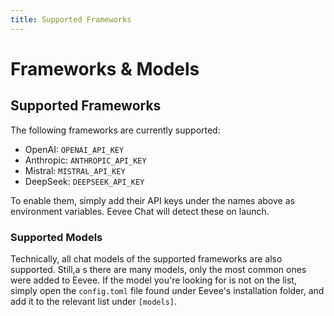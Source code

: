 ```yaml
---
title: Supported Frameworks
---
```


# Frameworks & Models

## Supported Frameworks
The following frameworks are currently supported:

* OpenAI: `OPENAI_API_KEY`
* Anthropic: `ANTHROPIC_API_KEY`
* Mistral: `MISTRAL_API_KEY`
* DeepSeek: `DEEPSEEK_API_KEY`

To enable them, simply add their API keys under the names above as environment variables. Eevee Chat will detect these on launch.

### Supported Models
Technically, all chat models of the supported frameworks are also supported. Still,a s there are many models, only the most common ones were added
to Eevee. If the model you're looking for is not on the list, simply open the `config.toml` file found under Eevee's installation folder, and add it
to the relevant list under `[models]`.

